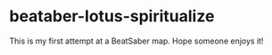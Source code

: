# beataber-lotus-spiritualize

This is my first attempt at a BeatSaber map. Hope someone enjoys it!
